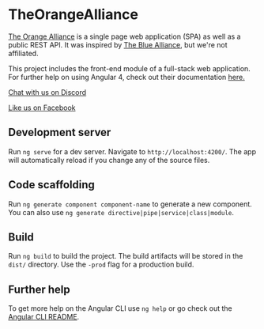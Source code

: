 # TheOrangeAlliance

[The Orange Alliance](http://theorangealliance.org) is a single page web application (SPA) as well as a public REST API. It was inspired by [The Blue Alliance](http://thebluealliance.com), but we're not affiliated.

This project includes the front-end module of a full-stack web application. For further help on using Angular 4, check out their documentation [here.](https://angular.io/docs)

[Chat with us on Discord](https://discord.gg/5fH66UV)

[Like us on Facebook](https://www.facebook.com/theorangealliance/) 

## Development server

Run `ng serve` for a dev server. Navigate to `http://localhost:4200/`. The app will automatically reload if you change any of the source files.

## Code scaffolding

Run `ng generate component component-name` to generate a new component. You can also use `ng generate directive|pipe|service|class|module`.

## Build

Run `ng build` to build the project. The build artifacts will be stored in the `dist/` directory. Use the `-prod` flag for a production build.


## Further help

To get more help on the Angular CLI use `ng help` or go check out the [Angular CLI README](https://github.com/angular/angular-cli/blob/master/README.md).
